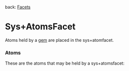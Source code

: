 back: [Facets](basics/gem.md#Facets)

# Sys+AtomsFacet

Atoms held by a [gem](basics/gem.md) are placed in the sys+atomfacet.

### Atoms

These are the atoms that may be held by a sys+atomsfacet:
